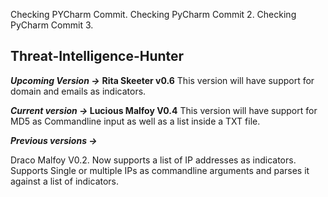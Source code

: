 Checking PYCharm Commit.
Checking PyCharm Commit 2.
Checking PyCharm Commit 3.


<h2> Threat-Intelligence-Hunter</h2>

<b><i>Upcoming Version -></b></i> <b>Rita Skeeter v0.6</b>
This version will have support for domain and emails as indicators. 

<b><i>Current version -> </b></i><b>Lucious Malfoy V0.4</b>
This version will have support for MD5 as Commandline input as well as a list inside a TXT file.

<b><i>Previous versions -> </b></i>

Draco Malfoy V0.2.
Now supports a list of IP addresses as indicators.
Supports Single or multiple IPs as commandline arguments and parses it against a list of indicators.
